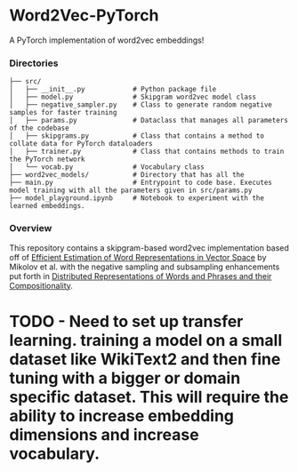 # Word2Vec-PyTorch
A PyTorch implementation of word2vec embeddings!

### Directories

```
├── src/                   
│   ├── __init__.py            # Python package file
│   ├── model.py               # Skipgram word2vec model class
│   ├── negative_sampler.py    # Class to generate random negative samples for faster training
│   ├── params.py              # Dataclass that manages all parameters of the codebase
│   ├── skipgrams.py           # Class that contains a method to collate data for PyTorch dataloaders
│   ├── trainer.py             # Class that contains methods to train the PyTorch network
│   └── vocab.py               # Vocabulary class 
├── word2vec_models/           # Directory that has all the 
├── main.py                    # Entrypoint to code base. Executes model training with all the parameters given in src/params.py
├── model_playground.ipynb     # Notebook to experiment with the learned embeddings.
```

### Overview
This repository contains a skipgram-based word2vec implementation based off of [Efficient Estimation of Word Representations in Vector Space](https://arxiv.org/pdf/1301.3781.pdf) by Mikolov et al. with the negative sampling and subsampling enhancements put forth in [Distributed Representations of Words and Phrases and their Compositionality](https://proceedings.neurips.cc/paper/2013/file/9aa42b31882ec039965f3c4923ce901b-Paper.pdf).

# TODO -  Need to set up transfer learning. training a model on a small dataset like WikiText2 and then fine tuning with a bigger or domain specific dataset. This will require the ability to increase embedding dimensions and increase vocabulary.
